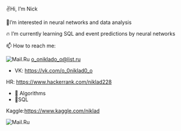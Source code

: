 ✌Hi, I’m Nick

🤟I’m interested in neural networks and data analysis

🔥 I’m currently learning SQL and event predictions by neural networks

📫 How to reach me:

![Mail.Ru](https://img.shields.io/badge/mail-005FF9?style=for-the-badge&logo=Mail.Ru&logoColor=white)  o_oniklado_o@list.ru
* VK: https://vk.com/o_0niklad0_o

HR: https://www.hackerrank.com/niklad228

* 🧠 Algorithms
* 🥇SQL

Kaggle:https://www.kaggle.com/niklad

![Mail.Ru](https://img.shields.io/badge/mail-005FF9?style=for-the-badge&logo=Mail.Ru&logoColor=white)
